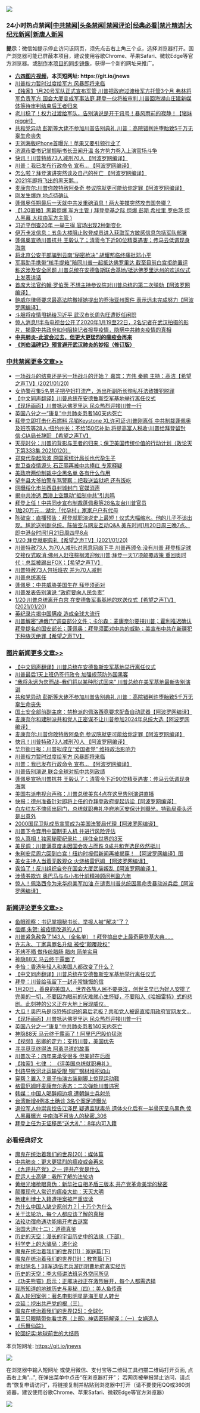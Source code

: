 ![](https://raw.githubusercontent.com/fqnews/bnews/master/64photo/fqnews-qr.jpg)

<div id="tt">
<h3>24小时热点禁闻|<a href="#%E4%B8%AD%E5%85%B1%E7%A6%81%E9%97%BB%E6%9B%B4%E5%A4%9A%E6%96%87%E7%AB%A0">中共禁闻</a>|<a href="#%E5%9B%BE%E7%89%87%E6%96%B0%E9%97%BB%E6%9B%B4%E5%A4%9A%E6%96%87%E7%AB%A0">头条禁闻</a>|<a href="#%E6%96%B0%E9%97%BB%E8%AF%84%E8%AE%BA%E6%9B%B4%E5%A4%9A%E6%96%87%E7%AB%A0">禁闻评论|<a href="#%E5%BF%85%E7%9C%8B%E7%BB%8F%E5%85%B8%E5%A5%BD%E6%96%87">经典必看|<a href="/video.md#%E7%A6%81%E7%89%87%E7%B2%BE%E9%80%89">禁片精选</a>|<a href="https://github.com/fqnews/djy/blob/master/gb/nf1351518.md#1">大纪元新闻</a>|<a href="https://github.com/fqnews/ntdtv/blob/master/gb/prog204.md#1">新唐人新闻</a></h3>
<div><b>提示：</b>微信如提示停止访问该网页，须先点击右上角三个点，选择浏览器打开。国产浏览器可能已屏蔽本项目，建议使用谷歌Chrome、苹果Safari、微软Edge等官方浏览器。或<a href="https://github.com/fqnews/bnews/blob/master/%E5%88%B6%E4%BD%9Cgit%E7%A6%81%E9%97%BB%E9%95%9C%E5%83%8F.md">制作本项目的同步镜像</a>，获得一个新的网址来推广。</div>
<ul>
<li><b><a href="http://d1.bdrive.tk/64.mp4" target="_blank">六四图片视频</a>，本页短网址: https://git.io/jnews</b></li>
<li><a href="/comments/20210120/1471289.md">川普权力暂时过度给军方  风暴即将来临</a></li>
<li><a href="/comments/20210120/1471237.md">【独家】1月20号军队正式宣布军管 川普把政府过渡给军方托管3个月 弗林将军负责军方 国会大厦变成军事法庭 拜登一伙将被审判  川普回海湖山庄建新媒体等待审判结束后王者归来</a></li>
<li><a href="/comments/20210120/1471266.md">老川稳了！权力过渡给军队，告别演说是开干讯号！暴风雨前的寂静！【猪妹piggirl】</a></li>
<li><a href="/topimagenews/20210120/1471548.md">共和党异动 彭斯等大佬不参加川普告别典礼 川普：高院错判许堕胎致5千万无辜生命丧失</a></li>
<li><a href="/cnnews/20210120/1471510.md">无刘海版iPhone首曝光！苹果又要引领行业了</a></li>
<li><a href="/headline/20210120/1471513.md">济源市委书记掌掴秘书长丑闻升温 各方势力卷入上演官场斗争</a></li>
<li><a href="/topimagenews/20210120/1471409.md">快讯！川普特赦73人减刑70人 【阿波罗网编译】</a></li>
<li><a href="/topimagenews/20210120/1471271.md">川普：我已发布行政命令 宣布… 【阿波罗网编译】</a></li>
<li><a href="/cnnews/20210120/1471372.md">怎么啦？拜登演讲突然谈及自己的死亡 【阿波罗网编译】</a></li>
<li><a href="/cnnews/20210120/1471497.md">2021年即将飞出的黑天鹅…</a></li>
<li><a href="/topimagenews/20210120/1471452.md">麦康奈尔:川普你敢特赦阿桑奇 参议院就更可能给你定罪【阿波罗网编译】</a></li>
<li><a href="/bannedvideo/20210120/1471672.md">刚发生爆炸  地点待确认</a></li>
<li><a href="/comments/20210120/1471363.md">蓬佩奥任期最后一天就中共发重磅消息！两大美媒突然攻击国务卿？</a></li>
<li><a href="/headline/20210120/1471343.md">【1.20直播】黑幕惊爆  军方主管  ( 拜登登基之际  惊爆 彭斯 希拉里 罗伯茨 惊人黑幕 大权由军方主管 )</a></li>
<li><a href="/cbnews/20210120/1471311.md">习近平倒查20年 一举三得 官场出现2种新变化</a></li>
<li><a href="/bannedvideo/20210121/1471820.md">伊万卡发信息：五角大楼阻止败登成员进入获取军方敏感信息包括军队部署</a></li>
<li><a href="/topimagenews/20210120/1471252.md">蓬佩奥宣扬川普抗共 王毅认了；清零令下近90位精英遇害；传马云低调现身海南</a></li>
<li><a href="/lifebaike/20210120/1471525.md">将北京公安干部骗到云南“秘密枪决” 胡耀邦临终痛批邓小平</a></li>
<li><a href="/bannedvideo/20210121/1471717.md">军事助手携带“核手提箱”陪同川普一起抵达佛罗里达 截至目前白宫拒绝置评 称这涉及安全问题  川普总统在安德鲁斯联合基地/抵达佛罗里达州的欢送仪式上发表讲话</a></li>
<li><a href="/cnnews/20210120/1471576.md">首席大法官约翰·罗伯茨 不想主持参议院对川普总统的第二次弹劾【阿波罗网编译】</a></li>
<li><a href="/cnnews/20210120/1471697.md">鲍威尔律师要求最高法院撤掉她提出的乔治亚州案件 表示远未完成努力【阿波罗网编译】</a></li>
<li><a href="/comments/20210120/1471580.md">斗胆将疫情甩锅给习近平 武汉市长周先旺遭贬任闲职</a></li>
<li><a href="/bannedvideo/20210120/1471646.md">惊人消息!!半岛电视台公开了2020年1月19至22日，2名记者在武汉拍摄的影片，揭露中共政府如何阻挠记者报导疫情，隐瞒中共肺炎疫情的真相</a></li>
<li><b><a href="/comments/20200211/1275071.md" target="_blank">中共肺炎-此波会过去，但更大更猛烈的瘟疫会再来</a></b></li>
<li><b><a href="/comments/20200207/1272816.md" target="_blank">《刘伯温碑记》预言避开武汉肺炎的妙招（修订版）</a></b></li>
</ul>
</div>

<div class="catlist">
<h3><a href="/cbnews/" target="_blank">中共禁闻</a><span><a href="/cbnews/" target="_blank" rel="nofollow">更多文章>></a></span></h3>
<ul>
<li><a href="/cbnews/20210121/1471935.md" target="_blank">一场战斗的结束还是另一场战斗的开始？ 嘉宾：方伟 秦鹏  主持：高洁【希望之声TV】(2021/01/20)</a></li>
<li><a href="/cbnews/20210121/1471925.md" target="_blank">女协警召集5名男子把孕妇打流产，派出所副所长徇私枉法致嫌犯脱罪</a></li>
<li><a href="/comments/20210121/1471802.md" target="_blank">【中文同声翻译】川普总统在安德鲁斯空军基地举行离任仪式</a></li>
<li><a href="/comments/20210121/1471887.md" target="_blank">【现场画面】川普抵达佛罗里达 民众热烈迎接川普一行</a></li>
<li><a href="/comments/20210121/1471886.md" target="_blank">英国八分之一“康复”中共肺炎患者140天内死亡</a></li>
<li><a href="/cbnews/20210121/1471875.md" target="_blank">拜登立即打击化石燃料 吊销Keystone XL许可证;川普刚离任 中共制裁蓬佩奥及班农等28人;纽约州长：不给150亿补助  将提高富人税收;川普给拜登留封信;CIA局长辞职 【希望之声TV】</a></li>
<li><a href="/cbnews/20210121/1471868.md" target="_blank">天亮时分：川普的背影与王者的归来；保卫美国传统价值的行动计划（政论天下第333集 20210120）</a></li>
<li><a href="/cbnews/20210121/1471847.md" target="_blank">郑爽代孕起风波 原国家统计局长也代孕生子</a></li>
<li><a href="/cbnews/20210121/1471832.md" target="_blank">世卫查疫情源头 石正丽再被中共捧红 专家释疑</a></li>
<li><a href="/cbnews/20210121/1471831.md" target="_blank">美政府两份制裁中企黑名单 各有什么作用</a></li>
<li><a href="/cbnews/20210121/1471830.md" target="_blank">望奎县大爷拍警车骂警察：把我送监狱吧 还有饭吃</a></li>
<li><a href="/cbnews/20210121/1471829.md" target="_blank">网曝绥化市兰西县封城封门 官媒消声</a></li>
<li><a href="/cbnews/20210121/1471819.md" target="_blank">揭中共渗透 西澳上空飘动“抵制中共”引共鸣</a></li>
<li><a href="/cbnews/20210121/1471813.md" target="_blank">拜登上任！中共同步宣布制裁蓬佩奥等28名友台川普官员</a></li>
<li><a href="/cbnews/20210121/1471784.md" target="_blank">1胎20万元… 湖北「代孕村」家家户户有代母</a></li>
<li><a href="/cbnews/20210121/1471781.md" target="_blank">陈破空：直播预告：拜登就职演说史上最短！仪式大幅缩水。他的儿子不该出现。尴尬送别副总统。陈破空与网友互动Q&amp;A 美东时间1月20日周三晚7点、即中港台时间1月21日周四早8点</a></li>
<li><a href="/cbnews/20210121/1471753.md" target="_blank">1/20 拜登就职典礼【希望之声TV】(2021/01/20)</a></li>
<li><a href="/cbnews/20210121/1471752.md" target="_blank">川普特赦73人 为70人减刑;对恶意网络下手 川普再颁令;没有川普 拜登核足球交接仪式取消;佛州人赶往棕榈滩迎候川普;拜登一天17项颠覆政策 重回奥时代；总监被踢出FOX；【希望之声TV】</a></li>
<li><a href="/cbnews/20210121/1471747.md" target="_blank">川普特赦73人包括班农 并为70人减刑</a></li>
<li><a href="/cbnews/20210121/1471731.md" target="_blank">川普总统离任</a></li>
<li><a href="/cbnews/20210120/1471703.md" target="_blank">蓬佩奥：中共威胁美国生存 拜登须面对</a></li>
<li><a href="/cbnews/20210120/1471702.md" target="_blank">川普发表告别演说 “政府要向人民负责”</a></li>
<li><a href="/cbnews/20210120/1471686.md" target="_blank">1/20 川普总统离开白宫 在安德鲁军事基地的欢送仪式【希望之声TV】(2021/01/20)</a></li>
<li><a href="/cbnews/20210120/1471637.md" target="_blank">英纪录片揭中国瞒疫 造成全球大流行</a></li>
<li><a href="/cbnews/20210120/1471615.md" target="_blank">川普解密“通俄门”调查部分文件；卡尔森：麦康奈尔要挟川普；霍利推迟确认拜登提名的国安部长；蓬佩奥：拜登须面对中共的威胁；美宣布中共在新疆犯下种族灭绝罪【希望之声TV】</a></li>

</ul>
</div>
<div class="catlist">
<h3><a href="/topimagenews/" target="_blank">图片新闻</a><span><a href="/topimagenews/" target="_blank" rel="nofollow">更多文章>></a></span></h3>
<ul>
<li><a href="/comments/20210121/1471802.md" target="_blank">【中文同声翻译】川普总统在安德鲁斯空军基地举行离任仪式</a></li>
<li><a href="/topimagenews/20210121/1471783.md" target="_blank">川普最后1天上班仍签行政令 加强规范防外国黑客</a></li>
<li><a href="/topimagenews/20210120/1471668.md" target="_blank">“我将永远为您而战–我们将以某种形式回来” 川普总统在美军基地最新告别演讲</a></li>
<li><a href="/topimagenews/20210120/1471548.md" target="_blank">共和党异动 彭斯等大佬不参加川普告别典礼 川普：高院错判许堕胎致5千万无辜生命丧失</a></li>
<li><a href="/topimagenews/20210120/1471518.md" target="_blank">国土安全部前副主席：禁枪派的佩洛西竟要求配备自动武器【阿波罗网编译】</a></li>
<li><a href="/topimagenews/20210120/1471454.md" target="_blank">麦康奈尔和建制派共和党人正密谋不让川普参加2024年总统大选【阿波罗网编译】</a></li>
<li><a href="/topimagenews/20210120/1471452.md" target="_blank">麦康奈尔:川普你敢特赦阿桑奇 参议院就更可能给你定罪【阿波罗网编译】</a></li>
<li><a href="/topimagenews/20210120/1471409.md" target="_blank">快讯！川普特赦73人减刑70人 【阿波罗网编译】</a></li>
<li><a href="/topimagenews/20210120/1471352.md" target="_blank">华尔街日报：川普拟成立“爱国者党” 维持政治影响力</a></li>
<li><a href="/comments/20210120/1471289.md" target="_blank">川普权力暂时过度给军方  风暴即将来临</a></li>
<li><a href="/topimagenews/20210120/1471271.md" target="_blank">川普：我已发布行政命令 宣布… 【阿波罗网编译】</a></li>
<li><a href="/topimagenews/20210120/1471253.md" target="_blank">川普告别演说 联合全球对抗中共列政绩</a></li>
<li><a href="/topimagenews/20210120/1471252.md" target="_blank">蓬佩奥宣扬川普抗共 王毅认了；清零令下近90位精英遇害；传马云低调现身海南</a></li>
<li><a href="/topimagenews/20210120/1471090.md" target="_blank">美国右派电视台声称：川普总统美东4点在这里告别演讲直播</a></li>
<li><a href="/topimagenews/20210119/1470872.md" target="_blank">快报：德州准备针对即将上任的乔拜登政府提起诉讼【阿波罗网编译】</a></li>
<li><a href="/topimagenews/20210119/1470871.md" target="_blank">白左红左不愧师出同门，总统就职典礼华府地区安保计划曝光，特勤局牵头还是出意外</a></li>
<li><a href="/topimagenews/20210119/1470691.md" target="_blank">2000国民卫队成员宣誓成为美国法警局代理【阿波罗网编译】</a></li>
<li><a href="/topimagenews/20210119/1470651.md" target="_blank">川普下令弃用中国制无人机 并进行风险评估</a></li>
<li><a href="/topimagenews/20210119/1470550.md" target="_blank">惊人真相！独家秘密纪录片：绊住全世界的3天</a></li>
<li><a href="/topimagenews/20210119/1470337.md" target="_blank">美民调：川普满意度未因国会攻占而跌 9成共和党选民依然挺川</a></li>
<li><a href="/topimagenews/20210118/1470007.md" target="_blank">朱利安尼周六回到白宫！纽约时报假新闻再被揭穿！ 【阿波罗网编译】图</a></li>
<li><a href="/topimagenews/20210118/1469919.md" target="_blank">美女主持人当着无数观众 火烧格雷厄姆 【阿波罗网编译】</a></li>
<li><a href="/topimagenews/20210118/1469881.md" target="_blank">露馅了！反川组织自夸在国会大厦武装叛乱【阿波罗网编译 】</a></li>
<li><a href="/topimagenews/20210118/1469797.md" target="_blank">涉债券欺诈 奥巴马与与小布什前精神顾问判监六年</a></li>
<li><a href="/topimagenews/20210117/1469583.md" target="_blank">惊人！佩洛西今为来华府美军加油 在谴责川普总统因黑命贵暴动派兵后【阿波罗网编译】</a></li>

</ul>
</div>
<div class="catlist">
<h3><a href="/comments/" target="_blank">新闻评论</a><span><a href="/comments/" target="_blank" rel="nofollow">更多文章>></a></span></h3>
<ul>
<li><a href="/comments/20210121/1471949.md" target="_blank">鱼眼观察：书记掌掴秘书长，举报人被“解决”了？​</a></li>
<li><a href="/comments/20210121/1471948.md" target="_blank">信娜 朱贺: 被疫情改道的人们</a></li>
<li><a href="/comments/20210121/1471807.md" target="_blank">川普紧急赦免了143人（全名单）！拜登搞出史上最奇葩登基大典……</a></li>
<li><a href="/comments/20210121/1471937.md" target="_blank">许志永、丁家喜罪名升级 被控“颠覆政权”</a></li>
<li><a href="/comments/20210121/1471936.md" target="_blank">不烤不晒 做传统腊肠 腊肉 简单实用</a></li>
<li><a href="/comments/20210121/1471932.md" target="_blank">神隐88天 马云终于露面了</a></li>
<li><a href="/comments/20210121/1471914.md" target="_blank">李怡：香港年轻人和美国人都改变了什么？</a></li>
<li><a href="/comments/20210121/1471802.md" target="_blank">【中文同声翻译】川普总统在安德鲁斯空军基地举行离任仪式</a></li>
<li><a href="/comments/20210121/1471907.md" target="_blank">拜登：川普给我留下一封非常慷慨的信</a></li>
<li><a href="/comments/20210121/1471763.md" target="_blank">1月20日，善良的美国人、世界各族人民不要哭泣，创世主早已为好人安排了完美的一切，不要因为眼前的灾难就心生怀疑，不要陷入《哈姆雷特》式的悲剧。此刻神的公义正在大地上展现威仪。</a></li>
<li><a href="/comments/20210121/1471808.md" target="_blank">大瓜！奥巴马是IS恐怖组织的幕后老板？共和党人被逼直接用政府官网发文…</a></li>
<li><a href="/comments/20210121/1471887.md" target="_blank">【现场画面】川普抵达佛罗里达 民众热烈迎接川普一行</a></li>
<li><a href="/comments/20210121/1471886.md" target="_blank">英国八分之一“康复”中共肺炎患者140天内死亡</a></li>
<li><a href="/comments/20210121/1471871.md" target="_blank">神隐88天 马云终于露面了！阿里巴巴股价猛涨</a></li>
<li><a href="/comments/20210121/1471870.md" target="_blank">【视频】彭卿的定力：支持川普，美国优先</a></li>
<li><a href="/comments/20210121/1471864.md" target="_blank">寻寻觅觅终得法 阿勇寻道的故事</a></li>
<li><a href="/comments/20210121/1471851.md" target="_blank">川普次子：四年来承受很多 但美好在后面</a></li>
<li><a href="/comments/20210121/1471844.md" target="_blank">【独家】七律 ： 《评美国总统就职典礼》</a></li>
<li><a href="/comments/20210121/1471836.md" target="_blank">封路导致河北运输受限 钢厂钢材堆积如山</a></li>
<li><a href="/comments/20210121/1471835.md" target="_blank">穿帮？置入？章子怡演古装剧脚上惊现运动鞋</a></li>
<li><a href="/comments/20210121/1471827.md" target="_blank">格雷厄姆吁麦康奈尔表态：二次弹劾川普违宪</a></li>
<li><a href="/comments/20210121/1471826.md" target="_blank">韩媒：中国人喝醉闯边境 遭朝鲜士兵射杀</a></li>
<li><a href="/comments/20210121/1471825.md" target="_blank">台湾新增4例本土确诊 3名个案足迹曝光</a></li>
<li><a href="/comments/20210121/1471824.md" target="_blank">退役军人仲崇宾控告江泽民 疑遭监狱毒杀 遗体火化后有一半骨灰呈乌黑色 惊人黑幕曝光 中南海不可告人的秘密_306</a></li>
<li><a href="/comments/20210121/1471823.md" target="_blank">拜登上任为无证移民“送大礼”：8年内可入籍</a></li>

</ul>
</div>

<div class="catlist">
<h3>必看经典好文</h3>
<ul>
<li><a href="/comments/20180725/976787.md" target="_blank">魔鬼在统治着我们的世界(20)：媒体篇</a></li>
<li><a href="/comments/20200211/1275071.md" target="_blank">中共肺炎：更大更猛烈的瘟疫或会再来</a></li>
<li><a href="/bookonline/20131116/201056.md" target="_blank">《九评共产党》之一 评共产党是什么</a></li>
<li><a href="/ccpdope/20200729/1369047.md" target="_blank">民运人士高健：我所了解的法轮功</a></li>
<li><a href="/lifebaike/20180921/1001174.md" target="_blank">黄继光堵枪眼真伪：新华社自相矛盾三版本 共产党革命美学的秘密</a></li>
<li><a href="/comments/20200619/783185.md" target="_blank">颠覆现代人常识的瘟疫大劫：天灭大明</a></li>
<li><a href="/comments/20201010/1411232.md" target="_blank">杨建利博士入籍遭拒案被严重误读</a></li>
<li><a href="/ssgc/20200715/1360940.md" target="_blank">为什么中国人缺少原创力？| 十万个为什么</a></li>
<li><a href="/topimagenews/20161125/619230.md" target="_blank">关于法轮功，每个人都应该了解的真相</a></li>
<li><a href="/tculture/20121025/73079.md" target="_blank">法轮功宿命通功能揭开考古谜案</a></li>
<li><a href="/cbnews/20180318/916241.md" target="_blank">治国大道(十二)：道德真鉴</a></li>
<li><a href="/tculture/20121025/73066.md" target="_blank">历史的天空：漫长的宇宙历史中的法缘（下部）</a></li>
<li><a href="/comments/20200605/783246.md" target="_blank">科学史上的大骗局：进化论</a></li>
<li><a href="/topimagenews/20180530/950691.md" target="_blank">魔鬼在统治着我们的世界(11)：家庭篇(下)</a></li>
<li><a href="/comments/20180716/972458.md" target="_blank">魔鬼在统治着我们的世界(19)：教育篇(下)</a></li>
<li><a href="/cbnews/20200531/1337381.md" target="_blank">地狱除名！38军退伍老兵游历阴曹地府真实经历</a></li>
<li><a href="/tculture/20121025/73064.md" target="_blank">历史的天空：李大师讲法班另外空间所见</a></li>
<li><a href="/comments/20200308/1290182.md" target="_blank">《功夫熊猫》启示：正邪决战正在激烈展开，每个人都需选择</a></li>
<li><a href="/tculture/xiulian/20170729/799172.md" target="_blank">我所知道的地球历史与奥秘（四）：美人鱼传奇</a></li>
<li><a href="/comments/20200523/1332915.md" target="_blank">真人轮回案例：著名电影明星是海王星人转世</a></li>
<li><a href="/comments/20200929/1405201.md" target="_blank">龙延：挖出共产党的根（三）</a></li>
<li><a href="/comments/20181017/1014654.md" target="_blank">魔鬼在统治着我们的世界(25)：全球化</a></li>
<li><a href="/comments/20200426/1319648.md" target="_blank">第三只眼睛带你看世界（上部）神话密码解译：（一）女娲造人</a></li>
<li><a href="/comments/20200527/783191.md" target="_blank">《乐舞仙踪》</a></li>
<li><a href="/comments/20200920/582873.md" target="_blank">轮回纪实:地球前世的大结局</a></li>

</ul>
</div>

本页短网址: https://git.io/jnews

![](https://raw.githubusercontent.com/fqnews/bnews/master/64photo/fqnews-qr.jpg)

在浏览器中输入短网址 或使用微信、支付宝等二维码工具扫描二维码打开页面, 点击右上角"...", 在弹出菜单中点击“在浏览器打开”； 若网页被举报禁止访问，请点击“恢复申请访问”，将链接复制并粘贴到浏览器中打开（请不要使用QQ或360浏览器，建议使用谷歌Chrome、苹果Safari、微软Edge等官方浏览器）

![](https://raw.githubusercontent.com/fqnews/bnews/master/64photo/wx.jpg)